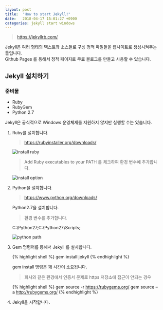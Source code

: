 ```yaml
---
layout: post
title:  "How to start Jekyll!"
date:   2018-04-17 15:01:27 +0900
categories: jekyll start windows
---
```


> <https://jekyllrb.com/>

Jekyll은 여러 형태의 텍스트와 소스들로 구성 정적 파일들을 웹사이트로 생성시켜주는 툴입니다.<br>
Github Pages 를 통해서 정적 페이지로 무료 블로그를 만들고 사용할 수 있습니다.<br>

Jekyll 설치하기
-------------

### 준비물

* Ruby
* RubyGem
* Python 2.7

Jekyll은 공식적으로 Windows 운영체제를 지원하지 않지만 실행할 수는 있습니다.

1. Ruby를 설치합니다.
    > <https://rubyinstaller.org/downloads/>

    ![install ruby]({{site.url}}/assets/jekyll/ruby1.png)

    > Add Ruby executables to your PATH 를 체크하여 환경 변수에 추가합니다.

    ![install option]({{site.url}}/assets/jekyll/ruby2.jpg)
   
2. Python을 설치합니다.

    > <https://www.python.org/downloads/>
     
    Python2.7을 설치합니다.
     
    > 환경 변수를 추가합니다.
    
    C:\Python27;C:\Python27\Scripts;
    
    ![python path]({{site.url}}/assets/jekyll/python1.png)
    
3. Gem 명령어를 통해서 Jekyll 를 설치합니다.
    
    {% highlight shell %}
    gem install jekyll
    {% endhighlight %}
        
    gem install 명령은 꽤 시간이 소요됩니다.
    
    > 회사와 같은 환경에서 인증서 문제로 https 저장소에 접근이 안되는 경우
    
    {% highlight shell %}
    gem source -r https://rubygems.org/
    gem source –a http://rubygems.org/
    {% endhighlight %}

4. Jekyll을 시작합니다.

[python2.7]: https://www.python.org/downloads/
[tale-github]: https://github.com/chesterhow/tale
[jekyll-kor]: http://jekyllrb-ko.github.io/
[reference-site]: http://tech.whatap.io/2015/09/11/install-jekyll-on-windows/
[markdown]: https://gist.github.com/ihoneymon/652be052a0727ad59601